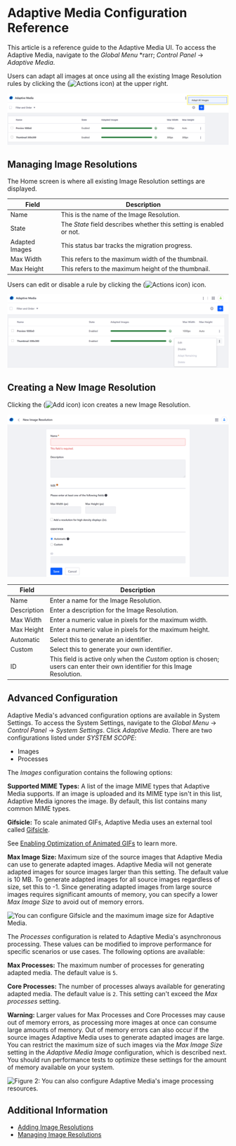 # Adaptive Media Configuration Reference

This article is a reference guide to the Adaptive Media UI. To access the Adaptive Media, navigate to the _Global Menu_ *rarr; _Control Panel_ &rarr; _Adaptive Media_.

Users can adapt all images at once using all the existing Image Resolution rules by clicking the (![Actions icon](../../../../images/icon-actions.png)) at the upper right.

![Adapt all Images.](./adaptive-media-configuration-reference/images/02.png)

## Managing Image Resolutions

The Home screen is where all existing Image Resolution settings are displayed.

| Field | Description |
| --- | --- |
| Name | This is the name of the Image Resolution. |
| State | The _State_ field describes whether this setting is enabled or not. |
| Adapted Images | This status bar tracks the migration progress. |
| Max Width | This refers to the maximum width of the thumbnail. |
| Max Height | This refers to the maximum height of the thumbnail. |

Users can edit or disable a rule by clicking the (![Actions icon](../../../../images/icon-actions.png)) icon.

![Adapt all Images.](./adaptive-media-configuration-reference/images/03.png)

## Creating a New Image Resolution

Clicking the (![Add icon](../../../../images/icon-add.png)) icon creates a new Image Resolution.

![Create a new Image Resolution.](./adaptive-media-configuration-reference/images/01.png)

| Field | Description |
| --- | --- |
| Name | Enter a name for the Image Resolution. |
| Description | Enter a description for the Image Resolution. |
| Max Width | Enter a numeric value in pixels for the maximum width. |
| Max Height | Enter a numeric value in pixels for the maximum height. |
| Automatic | Select this to generate an identifier. |
| Custom | Select this to generate your own identifier. |
| ID | This field is active only when the _Custom_ option is chosen; users can enter their own identifier for this Image Resolution. |

## Advanced Configuration

Adaptive Media's advanced configuration options are available in System Settings. To access the System Settings, navigate to the _Global Menu_ &rarr; _Control Panel_ &rarr; _System Settings_. Click _Adaptive Media_. There are two configurations listed under _SYSTEM SCOPE_:

* Images
* Processes

The _Images_ configuration contains the following options:

**Supported MIME Types:** A list of the image MIME types that Adaptive Media supports. If an image is uploaded and its MIME type isn't in this list, Adaptive Media ignores the image. By default, this list contains many common MIME types.

**Gifsicle:** To scale animated GIFs, Adaptive Media uses an external tool called [Gifsicle](https://www.lcdf.org/gifsicle/).

See [Enabling Optimization of Animated GIFs](../../devops/enabling-optimization-of-animated-gifs.md) to learn more.

**Max Image Size:** Maximum size of the source images that Adaptive Media can use to generate adapted images. Adaptive Media will not generate adapted images for source images larger than this setting. The default value is 10 MB. To generate adapted images for all source images regardless of size, set this to -1. Since generating adapted images from large source images requires significant amounts of memory, you can specify a lower *Max Image Size* to avoid out of memory errors.

![You can configure Gifsicle and the maximum image size for Adaptive Media.](../../../images/adaptive-media-config-01.png)

The _Processes_ configuration is related to Adaptive Media's asynchronous processing. These values can be modified to improve performance for specific scenarios or use cases. The following options are available:

**Max Processes:** The maximum number of processes for generating adapted media. The default value is `5`.

**Core Processes:** The number of processes always available for generating adapted media. The default value is `2`. This setting can't exceed the _Max processes_ setting.

**Warning:** Larger values for Max Processes and Core Processes may cause out of memory errors, as processing more images at once can consume large amounts of memory. Out of memory errors can also occur if the source images Adaptive Media uses to generate adapted images are large. You can restrict the maximum size of such images via the _Max Image Size_ setting in the _Adaptive Media Image_ configuration, which is described next. You should run performance tests to optimize these settings for the amount of memory available on your system.

![Figure 2: You can also configure Adaptive Media's image processing resources.](../../../images/adaptive-media-config-02.png)

## Additional Information

* [Adding Image Resolutions](./adding-image-resolutions.md)
* [Managing Image Resolutions](./managing-image-resolutions.md)
